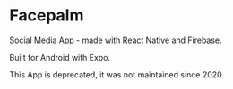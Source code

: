 # Facepalm
Social Media App - made with React Native and Firebase.

Built for Android with Expo.

This App is deprecated, it was not maintained since 2020.
